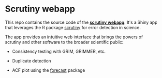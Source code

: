# Scrutiny webapp

<!-- badges: start -->

<!-- badges: end -->

This repo contains the source code of the [**scrutiny webapp**](https://lukasjung.shinyapps.io/shiny_scrutiny/). It's a Shiny app that leverages the R package [scrutiny](https://lhdjung.github.io/scrutiny/) for error detection in science.

The app provides an intuitive web interface that brings the powers of scrutiny and other software to the broader scientific public:

-   Consistency testing with GRIM, GRIMMER, etc.

-   Duplicate detection

-   ACF plot using the [forecast](https://pkg.robjhyndman.com/forecast/index.html) package

